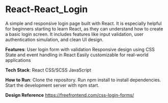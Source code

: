 # React-React_Login
A simple and responsive login page built with React. It is especially helpful for beginners starting to learn React, as they can understand how to create a basic login screen. It includes features like input validation, user authentication simulation, and clean UI design.

**Features**:
User login form with validation
Responsive design using CSS
State and event handling in React
Easily customizable for real-world applications

**Tech Stack**:
React
CSS/SCSS
JavaScript

**How to Run**:
Clone the repository.
Run npm install to install dependencies.
Start the development server with npm start.

**Design Reference**
https://freefrontend.com/css-login-forms/
